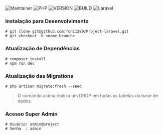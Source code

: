 <p align="center">
    <a href="https://laravel.com" target="_blank"><img src=""></a>
</p>

![Maintainer](https://img.shields.io/badge/maintainer-Otoniel%20Ferreira-informational)
![PHP](https://img.shields.io/badge/PHP-%5E7.3-blueviolet)
![VERSION](https://img.shields.io/badge/Versão-1.0.0-success)
![BUILD](https://img.shields.io/badge/build-development-red)
![Laravel](https://img.shields.io/badge/Laravel-8.5-red)

### Instalação para Desenvolvimento

    # git clone git@github.com:Toni1289/Project-laravel.git
    # git checkout -b <name_branch>

### Atualização de Dependências

    # composer install
    # npm run dev

### Atualização das Migrations

    # php artisan migrate:fresh --seed

>   O comando acima realiza um DROP em todas as tabelas da base de dados.

### Acesso Super Admin

    # Usuário: admin@project
    # Senha  : admin


